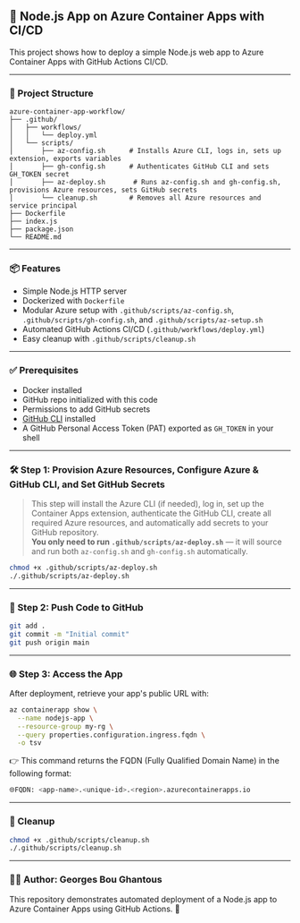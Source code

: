 ## 🚀 Node.js App on Azure Container Apps with CI/CD

This project shows how to deploy a simple Node.js web app to Azure Container Apps with GitHub Actions CI/CD.

---

### 📁 Project Structure

```
azure-container-app-workflow/
├── .github/
│   ├── workflows/
│   │   └── deploy.yml              
│   └── scripts/
│       ├── az-config.sh      # Installs Azure CLI, logs in, sets up extension, exports variables
│       ├── gh-config.sh      # Authenticates GitHub CLI and sets GH_TOKEN secret
│       ├── az-deploy.sh       # Runs az-config.sh and gh-config.sh, provisions Azure resources, sets GitHub secrets
│       └── cleanup.sh        # Removes all Azure resources and service principal
├── Dockerfile                      
├── index.js                       
├── package.json                    
└── README.md
```
---

### 📦 Features

- Simple Node.js HTTP server
- Dockerized with `Dockerfile`
- Modular Azure setup with `.github/scripts/az-config.sh`, `.github/scripts/gh-config.sh`, and `.github/scripts/az-setup.sh`
- Automated GitHub Actions CI/CD (`.github/workflows/deploy.yml`)
- Easy cleanup with `.github/scripts/cleanup.sh`

---

### ✅ Prerequisites

- Docker installed
- GitHub repo initialized with this code
- Permissions to add GitHub secrets
- [GitHub CLI](https://cli.github.com/) installed
- A GitHub Personal Access Token (PAT) exported as `GH_TOKEN` in your shell

---

### 🛠️ Step 1: Provision Azure Resources, Configure Azure & GitHub CLI, and Set GitHub Secrets

> This step will install the Azure CLI (if needed), log in, set up the Container Apps extension, authenticate the GitHub CLI, create all required Azure resources, and automatically add secrets to your GitHub repository.  
> **You only need to run `.github/scripts/az-deploy.sh`** — it will source and run both `az-config.sh` and `gh-config.sh` automatically.

```bash
chmod +x .github/scripts/az-deploy.sh
./.github/scripts/az-deploy.sh
```

---

### 🚀 Step 2: Push Code to GitHub

```bash
git add .
git commit -m "Initial commit"
git push origin main
```

---

### 🌐 Step 3: Access the App

After deployment, retrieve your app's public URL with:

```bash
az containerapp show \
  --name nodejs-app \
  --resource-group my-rg \
  --query properties.configuration.ingress.fqdn \
  -o tsv
```

👉 This command returns the FQDN (Fully Qualified Domain Name) in the following format:
```bash
🌐FQDN: <app-name>.<unique-id>.<region>.azurecontainerapps.io
```
---

### 🧹 Cleanup

```bash
chmod +x .github/scripts/cleanup.sh
./.github/scripts/cleanup.sh
```
---

### 👨‍💻 Author: Georges Bou Ghantous

This repository demonstrates automated deployment of a Node.js app to Azure Container Apps using GitHub Actions. 💙
